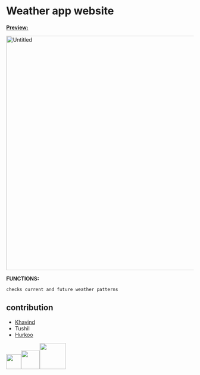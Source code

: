 # Weather app website

[**Preview:**](https://tushil-g.github.io/Weather_App/)

<img width="630" alt="Untitled" src="https://user-images.githubusercontent.com/122863540/229309388-856738a9-0920-4295-b7b9-9b13bbf71fff.png">

**FUNCTIONS:**

```
checks current and future weather patterns
```

## contribution 
- [Khavind](https://github.com/Hemlesh18)
- Tushil
- [Hurkoo](https://github.com/KHurkoo)

<img width="40px" src="https://upload.wikimedia.org/wikipedia/commons/thumb/6/61/HTML5_logo_and_wordmark.svg/800px-HTML5_logo_and_wordmark.svg.png"/><img width="50px" src="https://upload.wikimedia.org/wikipedia/commons/d/d5/CSS3_logo_and_wordmark.svg"/><img width="70px" src="https://upload.wikimedia.org/wikipedia/commons/thumb/b/ba/Javascript_badge.svg/1200px-Javascript_badge.svg.png"/>


